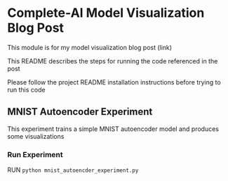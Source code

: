 # Complete-AI Model Visualization Blog Post
This module is for my model visualization blog post (link)

This README describes the steps for running the code referenced in the post

Please follow the project README installation instructions before trying to run this code

## MNIST Autoencoder Experiment
This experiment trains a simple MNIST autoencoder model and produces some visualizations

### Run Experiment
RUN `python mnist_autoencder_experiment.py`